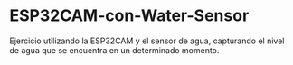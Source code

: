 # ESP32CAM-con-Water-Sensor
Ejercicio utilizando la ESP32CAM y el sensor de agua, capturando el nivel de agua que se encuentra en un determinado momento.
